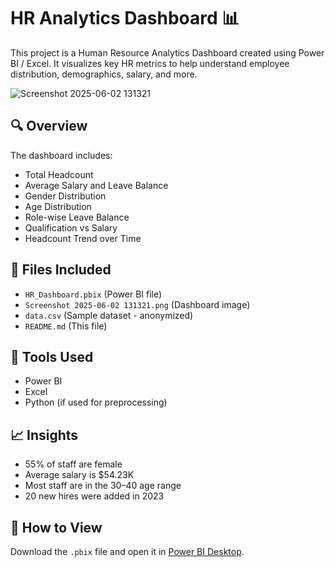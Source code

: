 
# HR Analytics Dashboard 📊

This project is a Human Resource Analytics Dashboard created using Power BI / Excel. It visualizes key HR metrics to help understand employee distribution, demographics, salary, and more.

![Screenshot 2025-06-02 131321](https://github.com/user-attachments/assets/647d7981-bf59-4c06-a7b4-d2a1f3588704)

## 🔍 Overview

The dashboard includes:
- Total Headcount
- Average Salary and Leave Balance
- Gender Distribution
- Age Distribution
- Role-wise Leave Balance
- Qualification vs Salary
- Headcount Trend over Time

## 📁 Files Included

- `HR_Dashboard.pbix` (Power BI file)
- `Screenshot 2025-06-02 131321.png` (Dashboard image)
- `data.csv` (Sample dataset - anonymized)
- `README.md` (This file)

## 🧰 Tools Used

- Power BI
- Excel
- Python (if used for preprocessing)

## 📈 Insights

- 55% of staff are female
- Average salary is $54.23K
- Most staff are in the 30–40 age range
- 20 new hires were added in 2023

## 🚀 How to View

Download the `.pbix` file and open it in [Power BI Desktop](https://powerbi.microsoft.com/desktop/).
